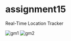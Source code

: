 # assignment15
Real-Time Location Tracker

![gm1](https://github.com/probirroy/assignment15/assets/9416408/bb169f32-7446-405f-909d-14c62ecde1ac)
![gm2](https://github.com/probirroy/assignment15/assets/9416408/c0112329-6bc4-4780-8667-381d6c24c30a)
